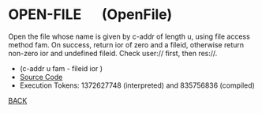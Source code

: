 # OPEN-FILE &emsp; (OpenFile)
Open the file whose name is given by c-addr of length u, using file access method fam. On success, return ior of zero and a fileid, otherwise return non-zero ior and undefined fileid. Check user:// first, then res://.
* (c-addr u fam - fileid ior )
* [Source Code](../words/file/OpenFile.cs)
* Execution Tokens: 1372627748 (interpreted) and 835756836 (compiled)


[BACK](builtins.md#OpenFile)
